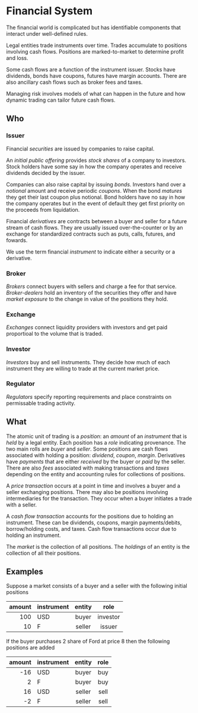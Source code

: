 # Financial System

The financial world is complicated but has identifiable components that interact under well-defined rules.

Legal entities trade instruments over time. Trades accumulate to positions
involving cash flows. Positions are marked-to-market to determine profit and loss.

Some cash flows are a function of the instrument issuer. Stocks have dividends,
bonds have coupons, futures have margin accounts. There are also
ancillary cash flows such as broker fees and taxes.

Managing risk involves models of what can happen in the future and how
dynamic trading can tailor future cash flows.

## Who

### Issuer

Financial _securities_ are issued by companies to raise capital.

An _initial public offering_ provides _stock shares_ of a company to investors.
Stock holders have some say in how the company operates and receive dividends decided by the issuer.

Companies can also raise capital by issuing _bonds_. Investors hand over a _notional_
amount and receive periodic _coupons_. When the bond _matures_ they get their last
coupon plus notional. Bond holders have no say in how the company operates but
in the event of default they get first priority on the proceeds from liquidation.

Financial _derivatives_ are contracts between a buyer and seller for a future stream
of cash flows. They are usually issued over-the-counter or by an exchange for
standardized contracts such as puts, calls, futures, and fowards.

We use the term financial _instrument_ to indicate either a security or a derivative.

### Broker

_Brokers_ connect buyers with sellers and charge a fee for that service.
_Broker-dealers_ hold an inventory of the securities they offer and have
_market exposure_ to the change in value of the positions they hold.

### Exchange 

_Exchanges_ connect liquidity providers with investors
and get paid proportioal to the volume that is traded.

### Investor

_Investors_ buy and sell instruments. They decide how much of each instrument
they are willing to trade at the current market price.

### Regulator

_Regulators_ specify reporting requirements and place constraints on permissable trading activity.

## What

The atomic unit of trading is a _position_: an _amount_ of an _instrument_ that is _held_
by a legal entity. Each position has a _role_ indicating provenance.
The two main rolls are _buyer_ and _seller_. Some positions are cash flows associated
with holding a position: _dividend_, _coupon_, _margin_. Derivatives have _payments_
that are either _received_ by the buyer or _paid_ by the seller.
There are also _fees_ associated with making transactions and _taxes_ depending
on the entity and accounting rules for collections of positions.

A _price transaction_ occurs at a point in time and involves a buyer and a seller
exchanging positions. There may also be positions involving intermediaries
for the transaction. They occur when a buyer initiates a trade with a seller.

A _cash flow transaction_ accounts for the positions due to holding an instrument.
These can be dividends, coupons, margin payments/debits, borrow/holding costs, and taxes.
Cash flow transactions occur due to holding an instrument.

The _market_ is the collection of all positions.
The _holdings_ of an entity is the collection of all their positions.

## Examples

Suppose a market consists of a buyer and a seller with the following initial positions

| amount | instrument | entity | role |
| -----: | :--------- | :----: | :--: |
| 100 | USD | buyer | investor |
| 10 | F | seller | issuer |

If the buyer purchases 2 share of Ford at price 8 then the following positions are added

| amount | instrument | entity | role |
| -----: | :--------- | :----: | :--: |
| -16 | USD | buyer | buy |
| 2 | F | buyer | buy |
| 16 | USD | seller | sell |
| -2 | F | seller | sell |
